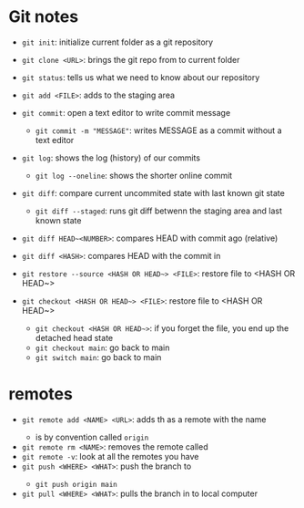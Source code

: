 # Git notes

- `git init`: initialize current folder as a git repository
- `git clone <URL>`: brings the git repo from <URL> to current folder
- `git status`: tells us what we need to know about our repository

- `git add <FILE>`: adds <FILE> to the staging area
- `git commit`: open a text editor to write commit message
   - `git commit -m "MESSAGE"`: writes MESSAGE as a commit without a text editor

- `git log`: shows the log (history) of our commits
   - `git log --oneline`: shows the shorter online commit

- `git diff`: compare current uncommited state with last known git state
   - `git diff --staged`: runs git diff betwenn the staging area and last known state
- `git diff HEAD~<NUMBER>`: compares HEAD with commit <NUMBER> ago (relative)
- `git diff <HASH>`: compares HEAD with the commit in <HASH>

- `git restore --source <HASH OR HEAD~> <FILE>`: restore file to <HASH OR HEAD~>
- `git checkout <HASH OR HEAD~> <FILE>`: restore file to <HASH OR HEAD~>
   - `git checkout <HASH OR HEAD~>`: if you forget the file, you end up the detached head state
   - `git checkout main`: go back to main
   - `git switch main`: go back to main 

# remotes

- `git remote add <NAME> <URL>`: adds th <URL> as a remote with the name <NAME>
   - <NAME> is by convention called `origin`
- `git remote rm <NAME>`: removes the remote called <NAME>
- `git remote -v`: look at all the remotes you have
- `git push <WHERE> <WHAT>`: push the <WHAT> branch to <WHERE>
   - `git push origin main`
- `git pull <WHERE> <WHAT>`: pulls the <WHAT> branch in <WHERE> to local computer

